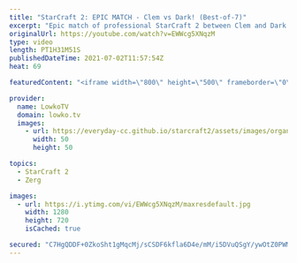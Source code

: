 ```yaml
---
title: "StarCraft 2: EPIC MATCH - Clem vs Dark! (Best-of-7)"
excerpt: "Epic match of professional StarCraft 2 between Clem and Dark. In this best-of-7 series from the TSL 7 we watch two top level pro gamers fight it out in some very clever games. Clem doesn't really lose Terran versus Zerg in Europe anymore, but Dark plays a Korean version of ZvT that's different than what"
originalUrl: https://youtube.com/watch?v=EWWcg5XNqzM
type: video
length: PT1H31M51S
publishedDateTime: 2021-07-02T11:57:54Z
heat: 69

featuredContent: "<iframe width=\"800\" height=\"500\" frameborder=\"0\" src=\"https://www.youtube.com/embed/EWWcg5XNqzM\" allow=\"accelerometer; autoplay; encrypted-media; gyroscope; picture-in-picture\" allowfullscreen></iframe>"

provider:
  name: LowkoTV
  domain: lowko.tv
  images:
    - url: https://everyday-cc.github.io/starcraft2/assets/images/organizations/lowko.tv-50x50.jpg
      width: 50
      height: 50

topics:
  - StarCraft 2
  - Zerg

images:
  - url: https://i.ytimg.com/vi/EWWcg5XNqzM/maxresdefault.jpg
    width: 1280
    height: 720
    isCached: true

secured: "C7HgQDDF+0ZkoSht1gMqcMj/sCSDF6kfla6D4e/mM/i5DVuQSgY/ywOtZ0PWMVPI+ToLOqYANHSi5Gbr0FV5rN1ZGn7sSCqZdgQrND16Ilj0ocVYWQ5E6MfHH+VVgdRJ4IrW3Oe7XGXh6QQaAumeStoFSIlv3TduddI9LmrFH4zqylhbWLgfg2qeFDX7u2CJEg4A1uXEdbWAZiV9Gz3Hh/s2X9dviiX+ZCSV/5glQ/K/h/KamF3gNNnzF6CJksEzg9HJaLyEdi/lr8rBBeJI3GQ5QDkxEt+LoRy/WYn9YkudCeGPNui2H6ikdTIw7SggPJpgXWaEaQz3DBTUcP/RQl1GkpT8vyU7vfDzTEqHV3Ofd95NhX1DgIP1ZZKtFyM8CVul77Jk5EfhOf5fHXsMuC8/xHpAnHyaYsH84uT13JLLhs5gqkrJGXUCiQVJC2kt;zcKsYOhLcXTg/AMsy1+bFQ=="
---
```


